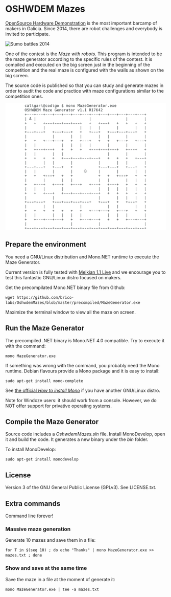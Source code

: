 # OSHWDEM Mazes

[OpenSource Hardware Demonstration][OSH01] is the most important barcamp of makers in Galicia. Since 2014, there are robot challenges and everybody is invited to participate.

![Sumo battles 2014](http://oshwdem.org/wp-content/uploads/2014/11/bots.jpg)

One of the contest is the _Maze with robots_. This program is intended to be the maze generator according to the specific rules of the contest. It is compiled and executed on the big screen just in the beginning of the competition and the real maze is configured with the walls as shown on the big screen.

The source code is published so that you can study and generate mazes in order to audit the code and practice with maze configurations similar to the competition ones.

![Executing Maze Generator](img/img01.png)



## Prepare the environment

You need a GNU/Linux distribution and Mono.NET runtime to execute the Maze Generator. 

Current version is fully tested with [Meikian 1.1 Live][MEI01] and we encourage you to test this fantastic GNU/Linux distro focused on makers.

Get the precompilated Mono.NET binary file from Github:

    wget https://github.com/brico-labs/OshwdemMazes/blob/master/precompiled/MazeGenerator.exe

Maximize the terminal window to view all the maze on screen.



## Run the Maze Generator

The precompiled .NET binary is Mono.NET 4.0 compatible. Try to execute it with the command:

    mono MazeGenerator.exe

If something was wrong with the command, you probably need the Mono runtime. Debian flavours provide a Mono package and it is easy to install:

    sudo apt-get install mono-complete

See [the official _How to install Mono_][MON01] if you have another GNU/Linux distro.

Note for Windoze users: it should work from a console. However, we do NOT offer support for privative operating systems.



## Compile the Maze Generator

Source code includes a _OshwdemMazes.sln_ file. Install MonoDevelop, open it and build the code. It generates a new binary under the _bin_ folder.

To install MonoDevelop:

    sudo apt-get install monodevelop



## License

Version 3 of the GNU General Public License (GPLv3). See LICENSE.txt.



## Extra commands

Command line forever!


### Massive maze generation

Generate 10 mazes and save them in a file:

    for T in $(seq 10) ; do echo "Thanks" | mono MazeGenerator.exe >> mazes.txt ; done


### Show and save at the same time

Save the maze in a file at the moment of generate it:

    mono MazeGenerator.exe | tee -a mazes.txt




[MEI01]: http://meikian.eu/
[MON01]: http://www.mono-project.com/docs/getting-started/install/linux/
[OSH01]: http://oshwdem.org/


